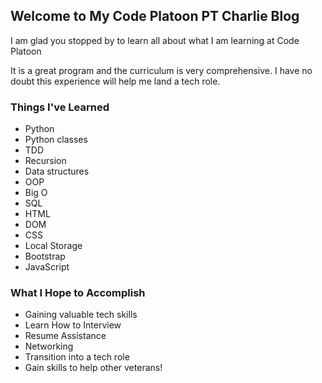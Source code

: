 ## Welcome to My Code Platoon PT Charlie Blog

I am glad you stopped by to learn all about what I am learning at Code Platoon

It is a great program and the curriculum is very comprehensive. I have no doubt this experience will help me land a tech role.

### Things I've Learned

- Python
- Python classes
- TDD
- Recursion
- Data structures
- OOP
- Big O
- SQL
- HTML
- DOM
- CSS
- Local Storage
- Bootstrap
- JavaScript

### What I Hope to Accomplish

- Gaining valuable tech skills
- Learn How to Interview
- Resume Assistance
- Networking
- Transition into a tech role
- Gain skills to help other veterans!
